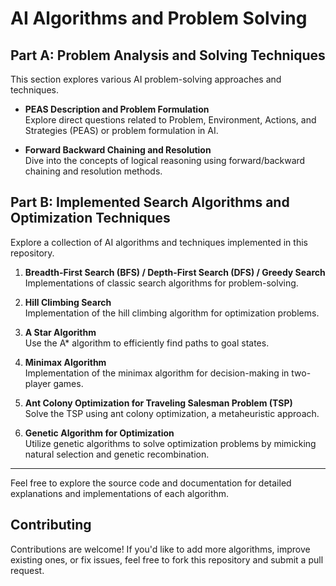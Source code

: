 # AI Algorithms and Problem Solving

## Part A: Problem Analysis and Solving Techniques

This section explores various AI problem-solving approaches and techniques.

- **PEAS Description and Problem Formulation**  
  Explore direct questions related to Problem, Environment, Actions, and Strategies (PEAS) or problem formulation in AI.

- **Forward Backward Chaining and Resolution**  
  Dive into the concepts of logical reasoning using forward/backward chaining and resolution methods.

## Part B: Implemented Search Algorithms and Optimization Techniques

Explore a collection of AI algorithms and techniques implemented in this repository.

1. **Breadth-First Search (BFS) / Depth-First Search (DFS) / Greedy Search**  
   Implementations of classic search algorithms for problem-solving.

2. **Hill Climbing Search**  
   Implementation of the hill climbing algorithm for optimization problems.

3. **A Star Algorithm**  
   Use the A* algorithm to efficiently find paths to goal states.

4. **Minimax Algorithm**  
   Implementation of the minimax algorithm for decision-making in two-player games.

5. **Ant Colony Optimization for Traveling Salesman Problem (TSP)**  
   Solve the TSP using ant colony optimization, a metaheuristic approach.

6. **Genetic Algorithm for Optimization**  
   Utilize genetic algorithms to solve optimization problems by mimicking natural selection and genetic recombination.

---

Feel free to explore the source code and documentation for detailed explanations and implementations of each algorithm.


## Contributing

Contributions are welcome! If you'd like to add more algorithms, improve existing ones, or fix issues, feel free to fork this repository and submit a pull request.
